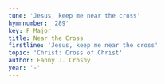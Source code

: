 ```yaml
---
tune: 'Jesus, keep me near the cross'
hymnnumber: '289'
key: F Major
title: Near the Cross
firstline: 'Jesus, keep me near the cross'
topic: 'Christ: Cross of Christ'
author: Fanny J. Crosby
year: '-'
---
```

